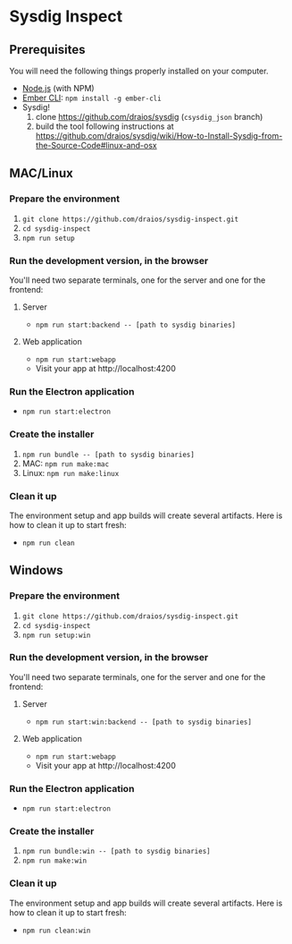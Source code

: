 # Sysdig Inspect

## Prerequisites

You will need the following things properly installed on your computer.

* [Node.js](https://nodejs.org/) (with NPM)
* [Ember CLI](https://ember-cli.com/): `npm install -g ember-cli`
* Sysdig!
    1. clone https://github.com/draios/sysdig (`csysdig_json` branch)
    2. build the tool following instructions at https://github.com/draios/sysdig/wiki/How-to-Install-Sysdig-from-the-Source-Code#linux-and-osx


## MAC/Linux

### Prepare the environment

1. `git clone https://github.com/draios/sysdig-inspect.git`
2. `cd sysdig-inspect`
3. `npm run setup`


### Run the development version, in the browser

You'll need two separate terminals, one for the server and one for the frontend:

1. Server
    * `npm run start:backend -- [path to sysdig binaries]`

2. Web application
    * `npm run start:webapp`
    * Visit your app at http://localhost:4200


### Run the Electron application

* `npm run start:electron`


### Create the installer

1. `npm run bundle -- [path to sysdig binaries]`
2. MAC: `npm run make:mac`
2. Linux: `npm run make:linux`


### Clean it up

The environment setup and app builds will create several artifacts. Here is how to clean it up to
start fresh:

* `npm run clean`



## Windows

### Prepare the environment

1. `git clone https://github.com/draios/sysdig-inspect.git`
2. `cd sysdig-inspect`
3. `npm run setup:win`


### Run the development version, in the browser

You'll need two separate terminals, one for the server and one for the frontend:

1. Server
    * `npm run start:win:backend -- [path to sysdig binaries]`

2. Web application
    * `npm run start:webapp`
    * Visit your app at http://localhost:4200


### Run the Electron application

* `npm run start:electron`


### Create the installer

1. `npm run bundle:win -- [path to sysdig binaries]`
2. `npm run make:win`


### Clean it up

The environment setup and app builds will create several artifacts. Here is how to clean it up to
start fresh:

* `npm run clean:win`
